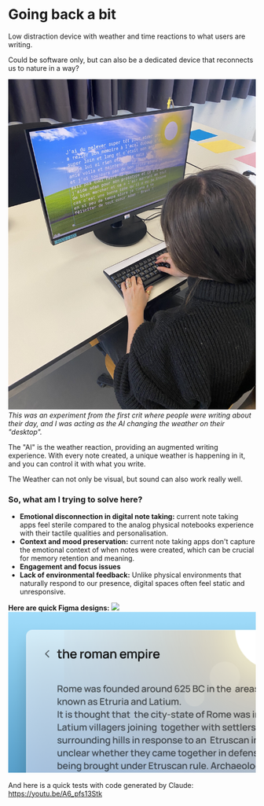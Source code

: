 # Going back a bit

Low distraction device with weather and time reactions to what users are writing.

Could be software only, but can also be a dedicated device that reconnects us to nature in a way?

![](../../00-09%20Resources/09%20Assets/IMG_9304.jpeg)
*This was an experiment from the first crit where people were writing about their day, and I was acting as the AI changing the weather on their "desktop".*

The "AI" is the weather reaction, providing an augmented writing experience.
With every note created, a unique weather is happening in it, and you can control it with what you write.

The Weather can not only be visual, but sound can also work really well.

### So, what am I trying to solve here?
- **Emotional disconnection in digital note taking:** current note taking apps feel sterile compared to the analog physical notebooks experience with their tactile qualities and personalisation.
- **Context and mood preservation:** current note taking apps don't capture the emotional context of when notes were created, which can be crucial for memory retention and meaning.
- **Engagement and focus issues**
- **Lack of environmental feedback:** Unlike physical environments that naturally respond to our presence, digital spaces often feel static and unresponsive.

**Here are quick Figma designs:**
![](../../00-09%20Resources/09%20Assets/master-project-weather-notebook.gif)
![](../../00-09%20Resources/09%20Assets/Screenshot%202025-04-20%20at%2014.17.42.png)

And here is a quick tests with code generated by Claude: https://youtu.be/A6_pfs13Stk